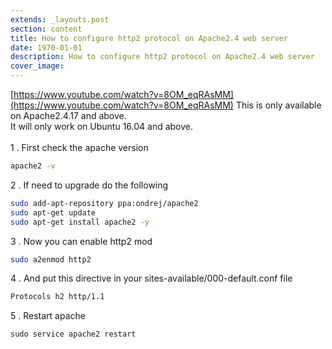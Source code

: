 ```yaml
---
extends: _layouts.post
section: content
title: How to configure http2 protocol on Apache2.4 web server
date: 1970-01-01
description: How to configure http2 protocol on Apache2.4 web server
cover_image: 
---
```


[https://www.youtube.com/watch?v=8OM_eqRAsMM](https://www.youtube.com/watch?v=8OM_eqRAsMM)
This is only available on Apache2.4.17 and above. <br>
It will only work on Ubuntu 16.04 and above. 
<br><br>
1 . First check the apache version
```bash
apache2 -v  
```
2 . If need to upgrade do the following
```bash
sudo add-apt-repository ppa:ondrej/apache2
sudo apt-get update
sudo apt-get install apache2 -y
``` 
3 . Now you can enable http2 mod
```bash
sudo a2enmod http2
```
4 . And put this directive in your sites-available/000-default.conf file 
```bash
Protocols h2 http/1.1
```  
5 . Restart apache
```dockerfile
sudo service apache2 restart
```